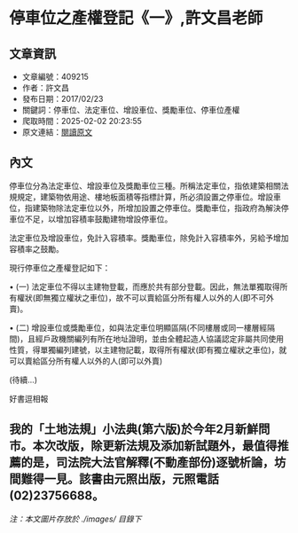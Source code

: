 # 停車位之產權登記《一》,許文昌老師

## 文章資訊
- 文章編號：409215
- 作者：許文昌
- 發布日期：2017/02/23
- 關鍵詞：停車位、法定車位、增設車位、獎勵車位、停車位產權
- 爬取時間：2025-02-02 20:23:55
- 原文連結：[閱讀原文](https://real-estate.get.com.tw/Columns/detail.aspx?no=409215)

## 內文
停車位分為法定車位、增設車位及獎勵車位三種。所稱法定車位，指依建築相關法規規定，建築物依用途、樓地板面積等指標計算，所必須設置之停車位。增設車位，指建築物除法定車位以外，所增加設置之停車位。獎勵車位，指政府為解決停車位不足，以增加容積率鼓勵建物增設停車位。

法定車位及增設車位，免計入容積率。獎勵車位，除免計入容積率外，另給予增加容積率之鼓勵。

現行停車位之產權登記如下：

• (一) 法定車位不得以主建物登載，而應於共有部分登載。因此，無法單獨取得所有權狀(即無獨立權狀之車位)，故不可以賣給區分所有權人以外的人(即不可外賣)。

• (二) 增設車位或獎勵車位，如與法定車位明顯區隔(不同樓層或同一樓層經隔間)，且經戶政機關編列有所在地址證明，並由全體起造人協議認定非屬共同使用性質，得單獨編列建號，以主建物記載，取得所有權狀(即有獨立權狀之車位)，就可以賣給區分所有權人以外的人(即可以外賣)

(待續…)

好書逗相報

我的「土地法規」小法典(第六版)於今年2月新鮮問市。本次改版，除更新法規及添加新試題外，最值得推薦的是，司法院大法官解釋(不動產部份)逐號析論，坊間難得一見。該書由元照出版，元照電話(02)23756688。
---
*注：本文圖片存放於 ./images/ 目錄下*
